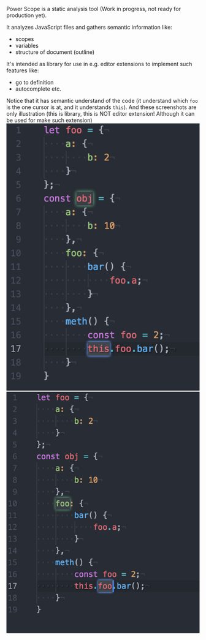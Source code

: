 Power Scope is a static analysis tool (Work in progress, not ready for production yet).

It analyzes JavaScript files and gathers semantic information like:
- scopes
- variables
- structure of document (outline)

It's intended as library for use in e.g. editor extensions to implement such features like:
- go to definition
- autocomplete
etc.

Notice that it has semantic understand of the code (it understand which `foo` is the one cursor is at, and it understands `this`).
And these screenshots are only illustration (this is library, this is NOT editor extension! Although it can be used for make such extension)
![screenshot](https://raw.githubusercontent.com/hex13/enter-ghost/master/packages/power-scope/screenshot1.png)
![screenshot](https://raw.githubusercontent.com/hex13/enter-ghost/master/packages/power-scope/screenshot2.png)
